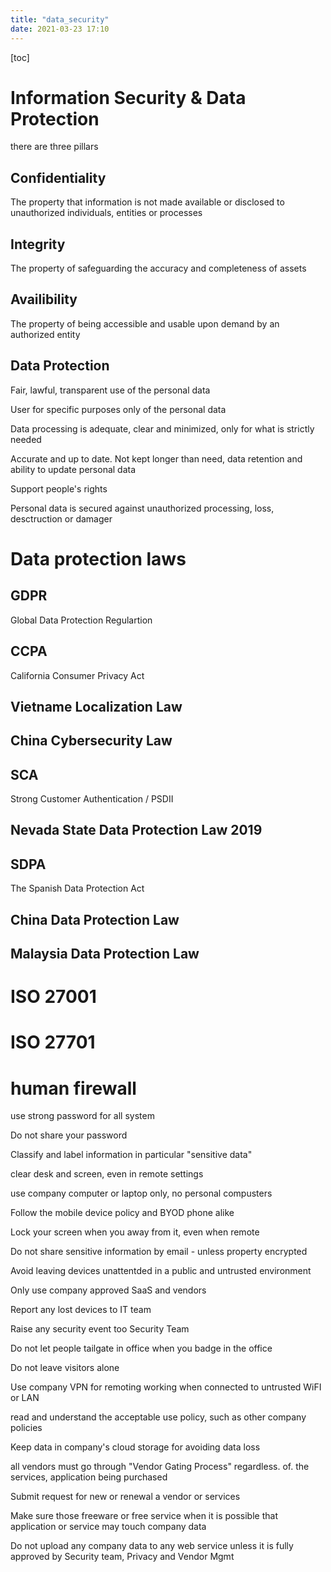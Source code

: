 ```yaml
---
title: "data_security"
date: 2021-03-23 17:10
---
```

[toc]





# Information Security & Data Protection

there are three pillars 



## Confidentiality

The property that information is not made available or disclosed to unauthorized individuals, entities or processes



## Integrity

The property of safeguarding the accuracy and completeness of assets



## Availibility

The property of being accessible and usable upon demand by an authorized entity





## Data Protection

Fair, lawful, transparent use of the personal data

User for specific purposes only of the personal data

Data processing is adequate, clear and minimized, only for what is strictly needed

Accurate and up to date. Not kept longer than need, data retention and ability to update personal data

Support people's rights

Personal data is secured against unauthorized processing, loss, desctruction or damager



# Data protection laws



## GDPR

Global Data Protection Regulartion



## CCPA

California Consumer Privacy Act



## Vietname Localization Law



## China Cybersecurity Law



## SCA

Strong Customer Authentication / PSDII



## Nevada State Data Protection Law 2019



## SDPA

The Spanish Data Protection Act



## China Data Protection Law



## Malaysia Data Protection Law





# ISO 27001





# ISO 27701





# human firewall

use strong password for all system

Do not share your password

Classify and label information in particular "sensitive data"

clear desk and screen, even in remote settings

use company computer or laptop only, no personal compusters

Follow the mobile device policy and BYOD phone alike

Lock your screen when you away from it, even when remote

Do not share sensitive information by email - unless property encrypted

Avoid leaving devices unattentded in a public and untrusted environment

Only use company approved SaaS and vendors

Report any lost devices to IT team

Raise any security event too Security Team

Do not let people tailgate in office when you badge in the office 

Do not leave visitors alone

Use company VPN for remoting working when connected to untrusted WiFI or LAN

read and understand the acceptable use policy, such as other company policies 

Keep data in company's cloud storage for avoiding data loss 

all vendors must go through "Vendor Gating Process" regardless. of. the services, application being purchased

Submit request for new or renewal a vendor or services

Make sure those freeware or free service when it is possible that application or service may touch company data 

Do not upload any company data to any web service unless it is fully approved by Security team, Privacy and Vendor Mgmt






